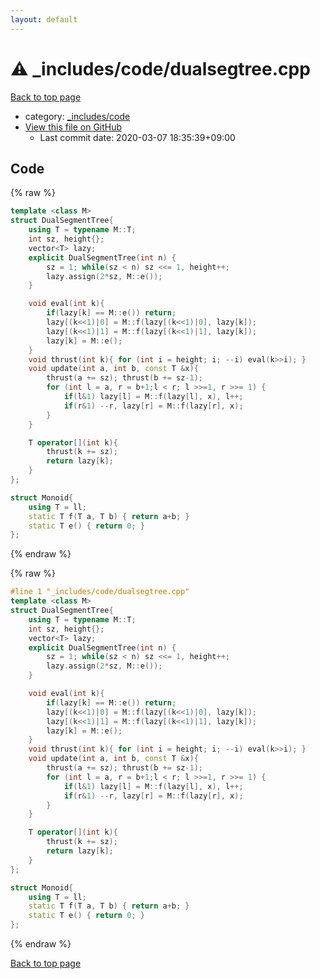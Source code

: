```yaml
---
layout: default
---
```


<!-- mathjax config similar to math.stackexchange -->
<script type="text/javascript" async
  src="https://cdnjs.cloudflare.com/ajax/libs/mathjax/2.7.5/MathJax.js?config=TeX-MML-AM_CHTML">
</script>
<script type="text/x-mathjax-config">
  MathJax.Hub.Config({
    TeX: { equationNumbers: { autoNumber: "AMS" }},
    tex2jax: {
      inlineMath: [ ['$','$'] ],
      processEscapes: true
    },
    "HTML-CSS": { matchFontHeight: false },
    displayAlign: "left",
    displayIndent: "2em"
  });
</script>

<script type="text/javascript" src="https://cdnjs.cloudflare.com/ajax/libs/jquery/3.4.1/jquery.min.js"></script>
<script src="https://cdn.jsdelivr.net/npm/jquery-balloon-js@1.1.2/jquery.balloon.min.js" integrity="sha256-ZEYs9VrgAeNuPvs15E39OsyOJaIkXEEt10fzxJ20+2I=" crossorigin="anonymous"></script>
<script type="text/javascript" src="../../../assets/js/copy-button.js"></script>
<link rel="stylesheet" href="../../../assets/css/copy-button.css" />


# :warning: _includes/code/dualsegtree.cpp

<a href="../../../index.html">Back to top page</a>

* category: <a href="../../../index.html#b46effe2a00fceb0770301fd2a31d561">_includes/code</a>
* <a href="{{ site.github.repository_url }}/blob/master/_includes/code/dualsegtree.cpp">View this file on GitHub</a>
    - Last commit date: 2020-03-07 18:35:39+09:00




## Code

<a id="unbundled"></a>
{% raw %}
```cpp
template <class M>
struct DualSegmentTree{
    using T = typename M::T;
    int sz, height{};
    vector<T> lazy;
    explicit DualSegmentTree(int n) {
        sz = 1; while(sz < n) sz <<= 1, height++;
        lazy.assign(2*sz, M::e());
    }

    void eval(int k){
        if(lazy[k] == M::e()) return;
        lazy[(k<<1)|0] = M::f(lazy[(k<<1)|0], lazy[k]);
        lazy[(k<<1)|1] = M::f(lazy[(k<<1)|1], lazy[k]);
        lazy[k] = M::e();
    }
    void thrust(int k){ for (int i = height; i; --i) eval(k>>i); }
    void update(int a, int b, const T &x){
        thrust(a += sz); thrust(b += sz-1);
        for (int l = a, r = b+1;l < r; l >>=1, r >>= 1) {
            if(l&1) lazy[l] = M::f(lazy[l], x), l++;
            if(r&1) --r, lazy[r] = M::f(lazy[r], x);
        }
    }

    T operator[](int k){
        thrust(k += sz);
        return lazy[k];
    }
};

struct Monoid{
    using T = ll;
    static T f(T a, T b) { return a+b; }
    static T e() { return 0; }
};
```
{% endraw %}

<a id="bundled"></a>
{% raw %}
```cpp
#line 1 "_includes/code/dualsegtree.cpp"
template <class M>
struct DualSegmentTree{
    using T = typename M::T;
    int sz, height{};
    vector<T> lazy;
    explicit DualSegmentTree(int n) {
        sz = 1; while(sz < n) sz <<= 1, height++;
        lazy.assign(2*sz, M::e());
    }

    void eval(int k){
        if(lazy[k] == M::e()) return;
        lazy[(k<<1)|0] = M::f(lazy[(k<<1)|0], lazy[k]);
        lazy[(k<<1)|1] = M::f(lazy[(k<<1)|1], lazy[k]);
        lazy[k] = M::e();
    }
    void thrust(int k){ for (int i = height; i; --i) eval(k>>i); }
    void update(int a, int b, const T &x){
        thrust(a += sz); thrust(b += sz-1);
        for (int l = a, r = b+1;l < r; l >>=1, r >>= 1) {
            if(l&1) lazy[l] = M::f(lazy[l], x), l++;
            if(r&1) --r, lazy[r] = M::f(lazy[r], x);
        }
    }

    T operator[](int k){
        thrust(k += sz);
        return lazy[k];
    }
};

struct Monoid{
    using T = ll;
    static T f(T a, T b) { return a+b; }
    static T e() { return 0; }
};

```
{% endraw %}

<a href="../../../index.html">Back to top page</a>

